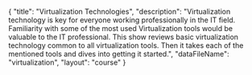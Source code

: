{
	"title": "Virtualization Technologies",
	"description": "Virtualization technology is key for everyone working professionally in the IT field. Familiarity with some of the most used Virtualization tools would be valuable to the IT professional. This show reviews basic virtualization technology common to all virtualization tools. Then it takes each of the mentioned tools and dives into getting it started.",
	"dataFileName": "virtualization",
	"layout": "course"
}